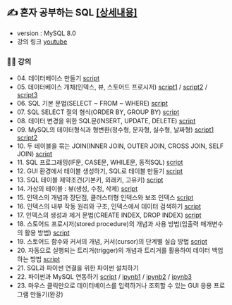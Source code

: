 ## ✍ 혼자 공부하는 SQL [[상세내용]](https://github.com/kbjung/SQL/tree/main/MySQL)
+ version : MySQL 8.0
+ 강의 링크 [youtube](https://youtube.com/playlist?list=PLVsNizTWUw7GCfy5RH27cQL5MeKYnl8Pm)

### 👨‍🏫 강의
+ 04\. 데이터베이스 만들기 [script](https://github.com/kbjung/SQL/blob/main/MySQL/ch04_make_database.sql)
+ 05\. 데이터베이스 개체(인덱스, 뷰, 스토어드 프로시저) [script1](https://github.com/kbjung/SQL/blob/main/MySQL/ch05_database_entity01.sql) / [script2](https://github.com/kbjung/SQL/blob/main/MySQL/ch05_database_entity02.sql) / [script3](https://github.com/kbjung/SQL/blob/main/MySQL/ch05_database_entity03.sql)
+ 06\. SQL 기본 문법(SELECT ~ FROM ~ WHERE) [script](https://github.com/kbjung/SQL/blob/main/MySQL/ch06.sql)
+ 07\. SQL SELECT 절의 형식(ORDER BY, GROUP BY) [script](https://github.com/kbjung/SQL/blob/main/MySQL/ch07.sql)
+ 08\. 데이터 변경을 위한 SQL문(INSERT, UPDATE, DELETE) [script](https://github.com/kbjung/SQL/blob/main/MySQL/ch08.sql)
+ 09\. MySQL의 데이터형식과 형변환(정수형, 문자형, 실수형, 날짜형) [script1](https://github.com/kbjung/SQL/blob/main/MySQL/ch09_01.sql) [script2](https://github.com/kbjung/SQL/blob/main/MySQL/ch09_02.sql)
+ 10\. 두 테이블을 묶는 JOIN(INNER JOIN, OUTER JOIN, CROSS JOIN, SELF JOIN) [script](https://github.com/kbjung/SQL/blob/main/MySQL/ch10.sql)
+ 11\. SQL 프로그래밍(IF문, CASE문, WHILE문, 동적SQL) [script](https://github.com/kbjung/SQL/blob/main/MySQL/ch11.sql)
+ 12\. GUI 환경에서 테이블 생성하기, SQL로 테이블 만들기 [script](https://github.com/kbjung/SQL/blob/main/MySQL/ch12.sql)
+ 13\. SQL 테이블 제약조건(기본키, 외래키, 고유키) [script](https://github.com/kbjung/SQL/blob/main/MySQL/ch13.sql)
+ 14\. 가상의 테이블 : 뷰(생성, 수정, 삭제) [script](https://github.com/kbjung/SQL/blob/main/MySQL/ch14.sql)
+ 15\. 인덱스의 개념과 장단점, 클러스터형 인덱스와 보조 인덱스 [script](https://github.com/kbjung/SQL/blob/main/MySQL/ch15.sql)
+ 16\. 인덱스의 내부 작동 원리와 구조, 인덱스에서 데이터 검색하기 [script](https://github.com/kbjung/SQL/blob/main/MySQL/ch16.sql)
+ 17\. 인덱스의 생성과 제거 문법(CREATE INDEX, DROP INDEX) [script](https://github.com/kbjung/SQL/blob/main/MySQL/ch17.sql)
+ 18\. 스토어드 프로시저(stored procedure)의 개념과 사용 방법(입출력 매개변수의 활용 방법) [script](https://github.com/kbjung/SQL/blob/main/MySQL/ch18.sql)
+ 19\. 스토어드 함수와 커서의 개념, 커서(cursor)의 단계별 실습 방법 [script](https://github.com/kbjung/SQL/blob/main/MySQL/ch19.sql)
+ 20\. 자동으로 실행되는 트리거(trigger)의 개념과 트리거를 활용하여 데이터 백업하는 방법 [script](https://github.com/kbjung/SQL/blob/main/MySQL/ch20.sql)
+ 21\. SQL과 파이썬 연결을 위한 파이썬 설치하기
+ 22\. 파이썬과 MySQL 연동하기 [script](https://github.com/kbjung/SQL/blob/main/MySQL/ch22.sql) / [ipynb1](https://github.com/kbjung/SQL/blob/main/MySQL/ch22_01.ipynb) / [ipynb2](https://github.com/kbjung/SQL/blob/main/MySQL/ch22_02.ipynb) / [ipynb3](https://github.com/kbjung/SQL/blob/main/MySQL/ch22_03.ipynb)
+ 23\. 마우스 클릭만으로 데이터베이스를 입력하거나 조회할 수 있는 GUI 응용 프로그램 만들기(완강)
